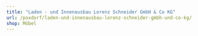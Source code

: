```yaml
---
title: "Laden - und Innenausbau Lorenz Schneider GmbH & Co KG"
url: /poxdorf/laden-und-innenausbau-lorenz-schneider-gmbh-und-co-kg/
shop: Möbel
---
```

